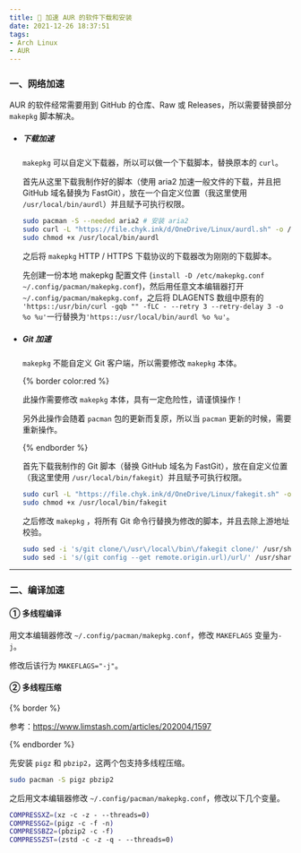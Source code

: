 ```yaml
---
title: 📨 加速 AUR 的软件下载和安装
date: 2021-12-26 18:37:51
tags:
- Arch Linux
- AUR
---
```


### 一、网络加速

AUR 的软件经常需要用到 GitHub 的仓库、Raw 或 Releases，所以需要替换部分 ``makepkg`` 脚本解决。

- ##### 下载加速
  
  ``makepkg`` 可以自定义下载器，所以可以做一个下载脚本，替换原本的 ``curl``。
  
  首先从这里下载我制作好的脚本（使用 aria2 加速一般文件的下载，并且把 GitHub 域名替换为 FastGit），放在一个自定义位置（我这里使用 ``/usr/local/bin/aurdl``）并且赋予可执行权限。
  
  ```bash
  sudo pacman -S --needed aria2 # 安装 aria2
  sudo curl -L "https://file.chyk.ink/d/OneDrive/Linux/aurdl.sh" -o /usr/local/bin/aurdl
  sudo chmod +x /usr/local/bin/aurdl
  ```
  
  之后将 ``makepkg`` HTTP / HTTPS 下载协议的下载器改为刚刚的下载脚本。
  
  先创建一份本地 makepkg 配置文件 (``install -D /etc/makepkg.conf ~/.config/pacman/makepkg.conf``)，然后用任意文本编辑器打开 ``~/.config/pacman/makepkg.conf``，之后将 DLAGENTS 数组中原有的 ``'https::/usr/bin/curl -gqb "" -fLC - --retry 3 --retry-delay 3 -o %o %u'``一行替换为``'https::/usr/local/bin/aurdl %o %u'``。
- ##### Git 加速
  
  ``makepkg`` 不能自定义 Git 客户端，所以需要修改 ``makepkg`` 本体。
  
  {% border  color:red %}
  
  此操作需要修改 ``makepkg`` 本体，具有一定危险性，请谨慎操作！
  
  另外此操作会随着 ``pacman`` 包的更新而复原，所以当 ``pacman`` 更新的时候，需要重新操作。
  
  {% endborder %}
  
  首先下载我制作的 Git 脚本（替换 GitHub 域名为 FastGit），放在自定义位置（我这里使用 ``/usr/local/bin/fakegit``）并且赋予可执行权限。
  
  ```bash
  sudo curl -L "https://file.chyk.ink/d/OneDrive/Linux/fakegit.sh" -o /usr/local/bin/fakegit
  sudo chmod +x /usr/local/bin/fakegit
  ```
  
  之后修改 ``makepkg`` ，将所有 Git 命令行替换为修改的脚本，并且去除上游地址校验。
  
  ```bash
  sudo sed -i 's/git clone/\/usr\/local\/bin\/fakegit clone/' /usr/share/makepkg/source/git.sh
  sudo sed -i 's/(git config --get remote.origin.url)/url/' /usr/share/makepkg/source/git.sh
  ```

---

### 二、编译加速

#### ① 多线程编译

用文本编辑器修改 ``~/.config/pacman/makepkg.conf``，修改 ``MAKEFLAGS`` 变量为``-j``。

修改后该行为 ``MAKEFLAGS="-j"``。

#### ② 多线程压缩

{% border %}

参考：https://www.limstash.com/articles/202004/1597

{% endborder %}

先安装 `pigz` 和 `pbzip2`，这两个包支持多线程压缩。

```bash
sudo pacman -S pigz pbzip2
```

之后用文本编辑器修改 ``~/.config/pacman/makepkg.conf``，修改以下几个变量。

```bash
COMPRESSXZ=(xz -c -z - --threads=0)
COMPRESSGZ=(pigz -c -f -n)
COMPRESSBZ2=(pbzip2 -c -f)
COMPRESSZST=(zstd -c -z -q - --threads=0)
```

